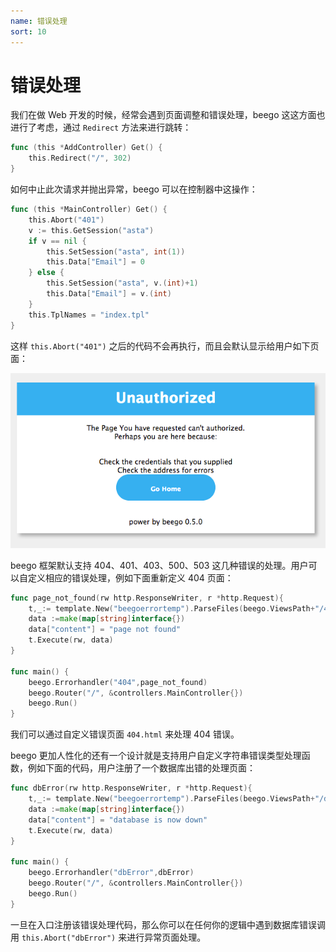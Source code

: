 ```yaml
---
name: 错误处理
sort: 10
---
```


# 错误处理

我们在做 Web 开发的时候，经常会遇到页面调整和错误处理，beego 这这方面也进行了考虑，通过 `Redirect` 方法来进行跳转：

```go
func (this *AddController) Get() {
	this.Redirect("/", 302)
}
```

如何中止此次请求并抛出异常，beego 可以在控制器中这操作：

```go
func (this *MainController) Get() {
	this.Abort("401")
	v := this.GetSession("asta")
	if v == nil {
		this.SetSession("asta", int(1))
		this.Data["Email"] = 0
	} else {
		this.SetSession("asta", v.(int)+1)
		this.Data["Email"] = v.(int)
	}
	this.TplNames = "index.tpl"
}
```

这样 `this.Abort("401")` 之后的代码不会再执行，而且会默认显示给用户如下页面：

![](../../images/401.png)

beego 框架默认支持 404、401、403、500、503 这几种错误的处理。用户可以自定义相应的错误处理，例如下面重新定义 404 页面：

```go
func page_not_found(rw http.ResponseWriter, r *http.Request){
	t,_:= template.New("beegoerrortemp").ParseFiles(beego.ViewsPath+"/404.html")
	data :=make(map[string]interface{})
	data["content"] = "page not found"
	t.Execute(rw, data)
}

func main() {
	beego.Errorhandler("404",page_not_found)
	beego.Router("/", &controllers.MainController{})
	beego.Run()
}
```

我们可以通过自定义错误页面 `404.html` 来处理 404 错误。

beego 更加人性化的还有一个设计就是支持用户自定义字符串错误类型处理函数，例如下面的代码，用户注册了一个数据库出错的处理页面：

```go
func dbError(rw http.ResponseWriter, r *http.Request){
	t,_:= template.New("beegoerrortemp").ParseFiles(beego.ViewsPath+"/dberror.html")
	data :=make(map[string]interface{})
	data["content"] = "database is now down"
	t.Execute(rw, data)
}

func main() {
	beego.Errorhandler("dbError",dbError)
	beego.Router("/", &controllers.MainController{})
	beego.Run()
}
```

一旦在入口注册该错误处理代码，那么你可以在任何你的逻辑中遇到数据库错误调用 `this.Abort("dbError")` 来进行异常页面处理。
